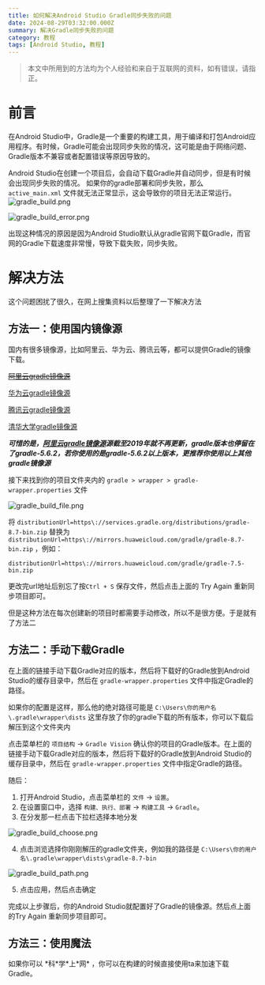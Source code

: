 ```yaml
---
title: 如何解决Android Studio Gradle同步失败的问题
date: 2024-08-29T03:32:00.000Z
summary: 解决Gradle同步失败的问题
category: 教程
tags: [Android Studio, 教程]
---
```


> 本文中所用到的方法均为个人经验和来自于互联网的资料，如有错误，请指正。

# 前言

在Android Studio中，Gradle是一个重要的构建工具，用于编译和打包Android应用程序。有时候，Gradle可能会出现同步失败的情况，这可能是由于网络问题、Gradle版本不兼容或者配置错误等原因导致的。

Android Studio在创建一个项目后，会自动下载Gradle并自动同步，但是有时候会出现同步失败的情况。
如果你的gradle部署和同步失败，那么 `active_main.xml` 文件就无法正常显示，这会导致你的项目无法正常运行。
![gradle_build.png](https://s2.loli.net/2024/08/29/5MpcJYZrIFtNa7U.png '这是构建中，可以看到左下角同步信息哪里已经使用了13分钟')

![gradle_build_error.png](https://s2.loli.net/2024/08/29/2lwduUQj4fF39oS.png '构建同步失败，超时')

出现这种情况的原因是因为Android Studio默认从gradle官网下载Gradle，而官网的Gradle下载速度非常慢，导致下载失败，同步失败。

# 解决方法

这个问题困扰了很久，在网上搜集资料以后整理了一下解决方法

## 方法一：使用国内镜像源

国内有很多镜像源，比如阿里云、华为云、腾讯云等，都可以提供Gradle的镜像下载。

<del>[阿里云gradle镜像源](https://mirrors.aliyun.com/gradle)</del>

[华为云gradle镜像源](https://mirrors.huaweicloud.com/gradle)

[腾讯云gradle镜像源](https://mirrors.cloud.tencent.com/gradle)

[清华大学gradle镜像源](https://mirrors.tuna.tsinghua.edu.cn/gradle)

**_可惜的是，[阿里云gradle镜像源](https://mirrors.aliyun.com/gradle)源截至2019年就不再更新，gradle版本也停留在了gradle-5.6.2，若你使用的是gradle-5.6.2以上版本，更推荐你使用以上其他gradle镜像源_**

接下来找到你的项目文件夹内的 `gradle > wrapper > gradle-wrapper.properties` 文件

![gradle_build_file.png](https://s2.loli.net/2024/08/29/sdDoz4JaZi9u2WI.png '图中蓝色框内的即为下载gradle的url地址，但是它是官方的下载地址，速度很慢')

将 `distributionUrl=https\://services.gradle.org/distributions/gradle-8.7-bin.zip` 替换为 `distributionUrl=https\://mirrors.huaweicloud.com/gradle/gradle-8.7-bin.zip` ，例如：

```properties
distributionUrl=https\://mirrors.huaweicloud.com/gradle/gradle-7.5-bin.zip
```

更改完url地址后别忘了按`Ctrl + S` 保存文件，然后点击上面的 Try Again 重新同步项目即可。

但是这种方法在每次创建新的项目时都需要手动修改，所以不是很方便。于是就有了方法二

## 方法二：手动下载Gradle

在上面的链接手动下载Gradle对应的版本，然后将下载好的Gradle放到Android Studio的缓存目录中，然后在 `gradle-wrapper.properties` 文件中指定Gradle的路径。

如果你的配置是这样，那么他的绝对路径可能是 `C:\Users\你的用户名\.gradle\wrapper\dists` 这里存放了你的gradle下载的所有版本，你可以下载后解压到这个文件夹内

点击菜单栏的 `项目结构` -> `Gradle Vision` 确认你的项目的Gradle版本。在上面的链接手动下载Gradle对应的版本，然后将下载好的Gradle放到Android Studio的缓存目录中，然后在 `gradle-wrapper.properties` 文件中指定Gradle的路径。

随后：

1. 打开Android Studio，点击菜单栏的 `文件` -> `设置`。
2. 在设置窗口中，选择 `构建、执行、部署` -> `构建工具` -> `Gradle`。
3. 在分发那一栏点击下拉栏选择本地分发

![gradle_build_choose.png](https://s2.loli.net/2024/08/29/KEaz2kr8GfsZ1LB.png)

4. 点击浏览选择你刚刚解压的gradle文件夹，例如我的路径是 `C:\Users\你的用户名\.gradle\wrapper\dists\gradle-8.7-bin`

![gradle_build_path.png](https://s2.loli.net/2024/08/29/zhQqtYKE6TSWlBL.png)

5. 点击应用，然后点击确定

完成以上步骤后，你的Android Studio就配置好了Gradle的镜像源。然后点上面的Try Again 重新同步项目即可。

## 方法三：使用魔法

如果你可以 \*科\*学\*上\*网\* ，你可以在构建的时候直接使用ta来加速下载Gradle。
